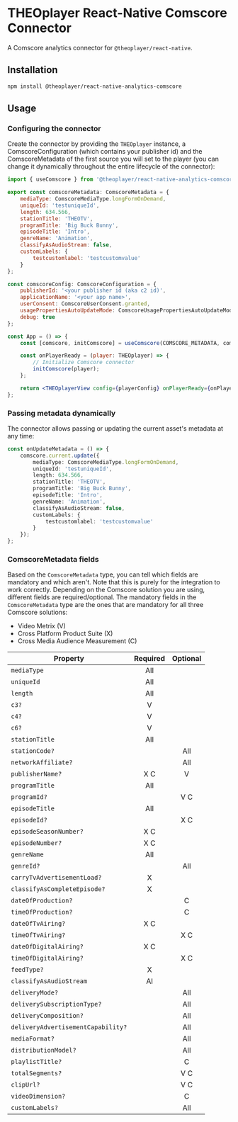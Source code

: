 # THEOplayer React-Native Comscore Connector

A Comscore analytics connector for `@theoplayer/react-native`.

## Installation

```sh
npm install @theoplayer/react-native-analytics-comscore
```

[//]: # 'npm install @theoplayer/react-native-analytics-comscore'

## Usage

### Configuring the connector

Create the connector by providing the `THEOplayer` instance, a ComscoreConfiguration (which contains your publisher id) and the ComscoreMetadata of the first source you will set to the player (you can change it dynamically throughout the entire lifecycle of the connector):

```jsx
import { useComscore } from '@theoplayer/react-native-analytics-comscore';

export const comscoreMetadata: ComscoreMetadata = {
    mediaType: ComscoreMediaType.longFormOnDemand,
    uniqueId: 'testuniqueId',
    length: 634.566,
    stationTitle: 'THEOTV',
    programTitle: 'Big Buck Bunny',
    episodeTitle: 'Intro',
    genreName: 'Animation',
    classifyAsAudioStream: false,
    customLabels: {
        testcustomlabel: 'testcustomvalue'
    }
};

const comscoreConfig: ComscoreConfiguration = {
    publisherId: '<your publisher id (aka c2 id)',
    applicationName: '<your app name>',
    userConsent: ComscoreUserConsent.granted,
    usagePropertiesAutoUpdateMode: ComscoreUsagePropertiesAutoUpdateMode.foregroundOnly,
    debug: true
};

const App = () => {
    const [comscore, initComscore] = useComscore(COMSCORE_METADATA, comscoreConfig);

    const onPlayerReady = (player: THEOplayer) => {
        // Initialize Comscore connector
        initComscore(player);
    };

    return <THEOplayerView config={playerConfig} onPlayerReady={onPlayerReady} />;
};
```

### Passing metadata dynamically

The connector allows passing or updating the current asset's metadata at any time:

```typescript
const onUpdateMetadata = () => {
    comscore.current.update({
        mediaType: ComscoreMediaType.longFormOnDemand,
        uniqueId: 'testuniqueId',
        length: 634.566,
        stationTitle: 'THEOTV',
        programTitle: 'Big Buck Bunny',
        episodeTitle: 'Intro',
        genreName: 'Animation',
        classifyAsAudioStream: false,
        customLabels: {
            testcustomlabel: 'testcustomvalue'
        }
    });
};
```

### ComscoreMetadata fields

Based on the `ComscoreMetadata` type, you can tell which fields are mandatory and which aren't. Note that this is purely for the integration to work correctly. Depending on the Comscore solution you are using, different fields are required/optional. The mandatory fields in the `ComscoreMetadata` type are the ones that are mandatory for all three Comscore solutions:

-   Video Metrix (V)
-   Cross Platform Product Suite (X)
-   Cross Media Audience Measurement (C)

| Property                           | Required | Optional |
| ---------------------------------- | :------: | :------: |
| `mediaType`                        |   All    |          |
| `uniqueId`                         |   All    |          |
| `length`                           |   All    |          |
| `c3?`                              |    V     |          |
| `c4?`                              |    V     |          |
| `c6?`                              |    V     |          |
| `stationTitle`                     |   All    |          |
| `stationCode?`                     |          |   All    |
| `networkAffiliate?`                |          |   All    |
| `publisherName?`                   |   X C    |    V     |
| `programTitle`                     |   All    |          |
| `programId?`                       |          |   V C    |
| `episodeTitle`                     |   All    |          |
| `episodeId?`                       |          |   X C    |
| `episodeSeasonNumber?`             |   X C    |          |
| `episodeNumber?`                   |   X C    |          |
| `genreName`                        |   All    |          |
| `genreId?`                         |          |   All    |
| `carryTvAdvertisementLoad?`        |    X     |          |
| `classifyAsCompleteEpisode?`       |    X     |          |
| `dateOfProduction?`                |          |    C     |
| `timeOfProduction?`                |          |    C     |
| `dateOfTvAiring?`                  |   X C    |          |
| `timeOfTvAiring?`                  |          |   X C    |
| `dateOfDigitalAiring?`             |   X C    |          |
| `timeOfDigitalAiring?`             |          |   X C    |
| `feedType?`                        |    X     |          |
| `classifyAsAudioStream`            |    Al    |          |
| `deliveryMode?`                    |          |   All    |
| `deliverySubscriptionType?`        |          |   All    |
| `deliveryComposition?`             |          |   All    |
| `deliveryAdvertisementCapability?` |          |   All    |
| `mediaFormat?`                     |          |   All    |
| `distributionModel?`               |          |   All    |
| `playlistTitle?`                   |          |    C     |
| `totalSegments?`                   |          |   V C    |
| `clipUrl?`                         |          |   V C    |
| `videoDimension?`                  |          |    C     |
| `customLabels?`                    |          |   All    |
